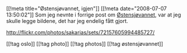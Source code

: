[[!meta  title="Østensjøvannet, igjen"]]
[[!meta  date="2008-07-07 13:50:02"]]
Som jeg nevnte i forrige post om <a href="http://pjatt.net/2008/06/25/østensjøvannet/">Østensjøvannet</a>, var at jeg skulle legge bildene, det har jeg endelig fått gjort.

<a href="http://flickr.com/photos/sakarias/sets/72157605994485727/">http://flickr.com/photos/sakarias/sets/72157605994485727/ </a>

[[!tag  oslo]]
[[!tag  photo]]
[[!tag  photos]]
[[!tag  østensjøvannet]]
